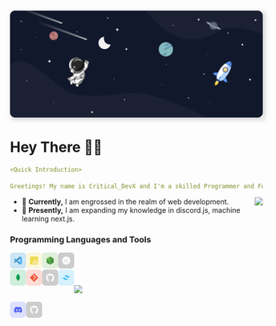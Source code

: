 <img src="https://raw.githubusercontent.com/amitkumarhq/AmitKumarHQ/master/src/Banner%20Ultrawide.png" style="box-shadow: 3px 3px 10px #00000035">
<br/>

# Hey There 👋🏻
```yaml
<Quick Introduction>

Greetings! My name is Critical_DevX and I'm a skilled Programmer and Full Stack Developer.
```
<img align="right" src="https://lanyard-profile-readme.vercel.app/api/832663333529845772?bg=00000000" />

- 🔭 **Currently,** I am engrossed in the realm of web development.
- 🌱 **Presently,** I am expanding my knowledge in discord.js, machine learning next.js.

### Programming Languages and Tools
<a href="https://code.visualstudio.com/" target="_blank"><img class="icon" align="left" alt="Visual Studio Code" width="32px" src="vscode.svg" /></a>
<a href="https://developer.mozilla.org/en-US/docs/Web/JavaScript" target="_blank"><img class="icon" align="left" alt="JavaScript" width="32px" src="javascript.svg" /></a>
<a href="https://nodejs.org/" target="_blank"><img class="icon" align="left" alt="Node.js" width="32px" src="nodejs.svg" /></a>
<a href="https://nextjs.org/" target="_blank"><img class="icon" align="left" alt="Next.js" width="32px" src="nextjs.svg" /></a>
<br/><br/>
<a href="https://www.mongodb.com/" target="_blank"><img class="icon" align="left" alt="MongoDB" width="32px" src="mongodb.svg" /></a>
<a href="https://git-scm.com/" target="_blank"><img class="icon" align="left" alt="Git" width="32px" src="git.svg"/></a>
<a href="https://github.com/" target="_blank"><img class="icon" align="left" alt="GitHub" width="32px" src="github.svg" /></a>
<a href="https://tailwindcss.com/" target="_blank"><img class="icon" align="left" alt="Tailwind CSS" width="32px" src="tailwindcss.svg" /></a>
<br/>

<img src="https://github-readme-stats.vercel.app/api?username=criticalswateam1&show_icons=true&theme=dark#gh-dark-mode-only">

[<img align="left" alt="Critical_DevX | Discord" width="32px" src="discord.svg" />][discord]
[<img align="left" alt="Caeden Rajoo | Discord" width="32px" src="github.svg" />][github]

<!-- Links -->

[discord]: https://discordapp.com/users/832663333529845772
[github]: https://github.com/criticalswateam1
